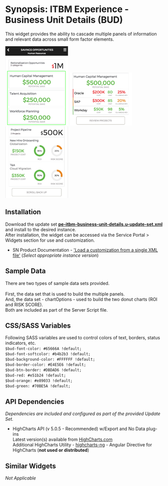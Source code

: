 # Synopsis: ITBM Experience - Business Unit Details (BUD)

This widget provides the ability to cascade multiple panels of information and relevant data across small form factor elements.

![](../images/pe-itbm-business-unit-details-1.png)
![](../images/pe-itbm-business-unit-details-2.png)
![](../images/pe-itbm-business-unit-details-3.png)

## Installation

Download the update set **[pe-itbm-business-unit-details.u-update-set.xml](pe-itbm-business-unit-details.u-update-set.xml)** and install to the desired instance.
<br/>After installation, the widget can be accessed via the Service Portal > Widgets section for use and customization.
* SN Product Documentation - ['Load a customization from a single XML file'](https://docs.servicenow.com/search?q=Load+a+customization+from+a+single+XML+file)   (<i>Select appropriate instance version</i>)


## Sample Data

There are two types of sample data sets provided.  
<br/>First, the data set that is used to build the multiple panels. 
<br/>And, the data set - chartOptions - used to build the two donut charts (ROI and RISK SCORE).
<br/>Both are included as part of the Server Script file.

## CSS/SASS Variables

Following SASS variables are used to control colors of text, borders, status indicators, etc.<br/>
`$bud-font-color: #65666A !default;`<br/>
`$bud-font-softcolor: #b4b2b3 !default;`<br/>
`$bud-background-color: #FFFFFF !default;`<br/>
`$bud-border-color: #E4E5E6 !default;`<br/>
`$bud-btn-border: #DBDAD6 !default;`<br/>
`$bud-red: #e51b24 !default;`<br/>
`$bud-orange: #e89033 !default;`<br/>
`$bud-green: #70BE5A !default;`<br/>

## API Dependencies
<i>Dependencies are included and configured as part of the provided Update Set.</i>
* HighCharts API (v 5.0.5 - Recommended)  w/Export and No Data plug-ins
  <br/>Latest version(s) available from [HighCharts.com](http://http://www.highcharts.com/products/highcharts/)
  <br/>Additional HighCharts Utility - [highcharts-ng](https://github.com/pablojim/highcharts-ng) - Angular Directive for HighCharts (__not used or distributed__)

## Similar Widgets
<i>Not Applicable</i>
